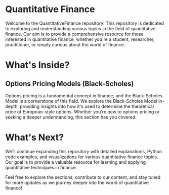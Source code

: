 # Quantitative Finance

Welcome to the QuantitativeFinance repository! This repository is dedicated to exploring and understanding various topics in the field of quantitative finance. Our aim is to provide a comprehensive resource for those interested in quantitative finance, whether you're a student, researcher, practitioner, or simply curious about the world of finance.

# What's Inside?

## Options Pricing Models (Black-Scholes)
Options pricing is a fundamental concept in finance, and the Black-Scholes Model is a cornerstone of this field. We explore the Black-Scholes Model in-depth, providing insights into how it's used to determine the theoretical price of European-style options. Whether you're new to options pricing or seeking a deeper understanding, this section has you covered.

# What's Next?
We'll continue expanding this repository with detailed explanations, Python code examples, and visualizations for various quantitative finance topics. Our goal is to provide a valuable resource for learning and applying quantitative techniques in finance.

Feel free to explore the sections, contribute to our content, and stay tuned for more updates as we journey deeper into the world of quantitative finance!
